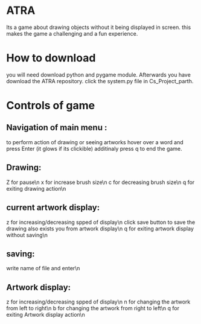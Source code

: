 # ATRA
Its a game about drawing objects without it being displayed in screen. this makes the game a challenging and a fun experience.

# How to download
you will need download python and pygame module. Afterwards you have download the ATRA repository. click the system.py file in 
Cs_Project_parth.

# Controls of game
## Navigation of main menu :
to perform action of drawing or seeing artworks hover over a word and press Enter (it glows if its clickible) additinaly press q to end the game.
## Drawing: 
Z for pause\n
x for increase brush size\n
c for decreasing brush size\n
q for exiting drawing action\n
## current artwork display:
z for increasing/decreasing spped of display\n
click save button to save the drawing also exists you from artwork display\n
q for exiting artwork display without saving\n
## saving:
write name of file and enter\n
## Artwork display:
z for increasing/decreasing spped of display\n
n for changing the artwork from left to right\n
b for changing the artwork from right to left\n
q for exiting Artwork display action\n
